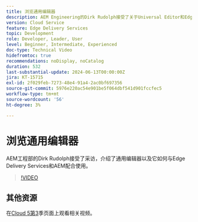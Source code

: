 ```yaml
---
title: 浏览通用编辑器
description: AEM Engineering的Dirk Rudolph接受了关于Universal Editor和Edge Delivery Services的采访。
version: Cloud Service
feature: Edge Delivery Services
topic: Development
role: Developer, Leader, User
level: Beginner, Intermediate, Experienced
doc-type: Technical Video
hidefromtoc: true
recommendations: noDisplay, noCatalog
duration: 532
last-substantial-update: 2024-06-13T00:00:00Z
jira: KT-15715
exl-id: 2f029feb-7273-48e4-91a4-2ac0bf697356
source-git-commit: 5976e220ac54e901be5f064dbf541d901fccfec5
workflow-type: tm+mt
source-wordcount: '56'
ht-degree: 3%

---
```


# 浏览通用编辑器

AEM工程部的Dirk Rudolph接受了采访，介绍了通用编辑器以及它如何与Edge Delivery Services和AEM配合使用。

>[!VIDEO](https://video.tv.adobe.com/v/3429656/?learn=on)

## 其他资源

在[Cloud 5第3](../cloud5-season-3.md)季页面上观看相关视频。
